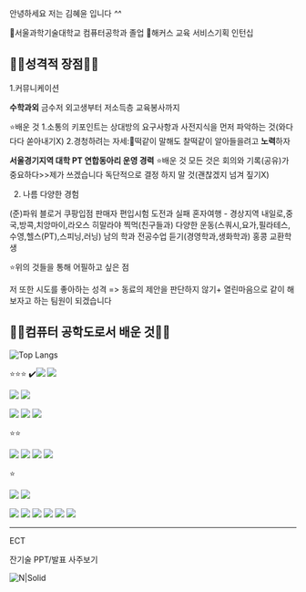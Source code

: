 안녕하세요 저는 김혜윤 입니다 *^^*

🏫서울과학기술대학교 컴퓨터공학과 졸업
🏢해커스 교육 서비스기획 인턴십 

## ✌🏻성격적 장점✌🏻

1.커뮤니케이션

**수학과외**
금수저 외고생부터 
저소득층 교육봉사까지 

⭐배운 것 
1.소통의 키포인트는 상대방의 요구사항과 사전지식을 먼저 파악하는 것(와다다다 쏟아내기X)
2.경청하려는 자세:🐶떡같이 말해도 찰떡같이 알아들을려고 **노력**하자

**서울경기지역 대학 PT 연합동아리 운영 경력**
⭐배운 것 
모든 것은 회의와 기록(공유)가 중요하다>>제가 쓰겠습니다
독단적으로 결정 하지 말 것(괜찮겠지 넘겨 짚기X)

2. 나름 다양한 경험
   
(준)파워 블로거
쿠팡입점 판매자
편입시험 도전과 실패
혼자여행 - 경상지역 내일로,중국,방콕,치앙마이,라오스
히말라야 찍먹(친구들과)
다양한 운동(스쿼시,요가,필라테스,수영,헬스(PT),스피닝,러닝)
남의 학과 전공수업 듣기(경영학과,생화학과)
홍콩 교환학생

⭐위의 것들을 통해 어필하고 싶은 점

저 또한 시도를 좋아하는 성격
=> 동료의 제안을 판단하지 않기+ 열린마음으로 같이 해보자고 하는 팀원이 되겠습니다



## ✌🏻컴퓨터 공학도로서 배운 것✌🏻

![Top Langs](https://github-readme-stats.vercel.app/api/top-langs/?username=gpdbs9409&layout=compact)



⭐⭐⭐
✔️<img src="https://img.shields.io/badge/Python-%233776AB?style=for-the-badge&logo=Python&logoColor=white"> 
<img src="https://img.shields.io/badge/NLP-%23646B8C?style=for-the-badge"> 

<img src="https://img.shields.io/badge/Selenium-%2343B02A?style=for-the-badge&logo=Selenium&logoColor=white"> <img src="https://img.shields.io/badge/BeautifulSoup-%23377091?style=for-the-badge&logo=BeautifulSoup&logoColor=white">

<img src="https://img.shields.io/badge/Flutter-%2302569B?style=for-the-badge&logo=Flutter&logoColor=white">
<img src="https://img.shields.io/badge/C-%2300599C?style=for-the-badge&logo=C&logoColor=white">
<img src="https://img.shields.io/badge/JavaScript-%23F7DF1E?style=for-the-badge&logo=JavaScript&logoColor=black">


⭐⭐

<img src="https://img.shields.io/badge/MySQL-%234479A1?style=for-the-badge&logo=MySQL&logoColor=white"> 

<img src="https://img.shields.io/badge/Java-%23ED8B00?style=for-the-badge&logo=Java&logoColor=white"> 
<img src="https://img.shields.io/badge/JMeter-%23D24939?style=for-the-badge&logo=apachejmeter&logoColor=white">

<img src="https://img.shields.io/badge/C++-%2300599C?style=for-the-badge&logo=C%2B%2B&logoColor=white">

⭐

 <img src="https://img.shields.io/badge/Node.js-%23339933?style=for-the-badge&logo=Node.js&logoColor=white">  <img src="https://img.shields.io/badge/Apache_Spark-%23E25A1C?style=for-the-badge&logo=apachespark&logoColor=white">


 <img src="https://img.shields.io/badge/PostgreSQL-%23336791?style=for-the-badge&logo=postgresql&logoColor=white"> <img src="https://img.shields.io/badge/GRE-%23646B8C?style=for-the-badge"> <img src="https://img.shields.io/badge/Hadoop-%23FDB813?style=for-the-badge&logo=apachehadoop&logoColor=black"> <img src="https://img.shields.io/badge/Linux-%23FCC624?style=for-the-badge&logo=linux&logoColor=black"> <img src="https://img.shields.io/badge/AWS-%23FF9900?style=for-the-badge&logo=amazonaws&logoColor=white"> <img src="https://img.shields.io/badge/Docker-%232496ED?style=for-the-badge&logo=docker&logoColor=white">


-------- 


ECT 


잔기술 
PPT/발표 
사주보기 

![N|Solid](https://i.imgur.com/56QYiUM.gif)




